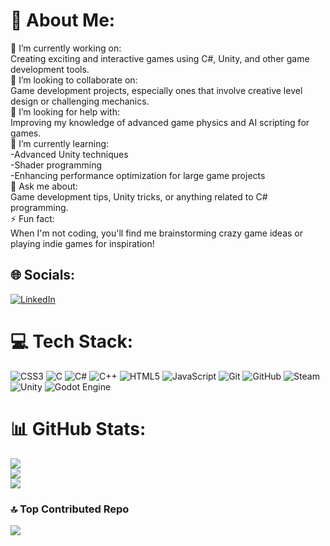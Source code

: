 # 💫 About Me:
🔭 I’m currently working on:<br> Creating exciting and interactive games using C#, Unity, and other game development tools.<br>👯 I’m looking to collaborate on:<br>Game development projects, especially ones that involve creative level design or challenging mechanics.<br>🤝 I’m looking for help with:<br>Improving my knowledge of advanced game physics and AI scripting for games.<br>🌱 I’m currently learning:<br>-Advanced Unity techniques<br>-Shader programming<br>-Enhancing performance optimization for large game projects<br>💬 Ask me about:<br>Game development tips, Unity tricks, or anything related to C# programming.<br>⚡ Fun fact:<br>When I'm not coding, you'll find me brainstorming crazy game ideas or playing indie games for inspiration!


## 🌐 Socials:
[![LinkedIn](https://img.shields.io/badge/LinkedIn-%230077B5.svg?logo=linkedin&logoColor=white)](https://linkedin.com/in/linkedin.com/in/aditya-pillai-134bb8310) 

# 💻 Tech Stack:
![CSS3](https://img.shields.io/badge/css3-%231572B6.svg?style=for-the-badge&logo=css3&logoColor=white) ![C](https://img.shields.io/badge/c-%2300599C.svg?style=for-the-badge&logo=c&logoColor=white) ![C#](https://img.shields.io/badge/c%23-%23239120.svg?style=for-the-badge&logo=csharp&logoColor=white) ![C++](https://img.shields.io/badge/c++-%2300599C.svg?style=for-the-badge&logo=c%2B%2B&logoColor=white) ![HTML5](https://img.shields.io/badge/html5-%23E34F26.svg?style=for-the-badge&logo=html5&logoColor=white) ![JavaScript](https://img.shields.io/badge/javascript-%23323330.svg?style=for-the-badge&logo=javascript&logoColor=%23F7DF1E) ![Git](https://img.shields.io/badge/git-%23F05033.svg?style=for-the-badge&logo=git&logoColor=white) ![GitHub](https://img.shields.io/badge/github-%23121011.svg?style=for-the-badge&logo=github&logoColor=white) ![Steam](https://img.shields.io/badge/steam-%23000000.svg?style=for-the-badge&logo=steam&logoColor=white) ![Unity](https://img.shields.io/badge/unity-%23000000.svg?style=for-the-badge&logo=unity&logoColor=white) ![Godot Engine](https://img.shields.io/badge/GODOT-%23FFFFFF.svg?style=for-the-badge&logo=godot-engine)
# 📊 GitHub Stats:
![](https://github-readme-stats.vercel.app/api?username=CodProdigy&theme=dark&hide_border=false&include_all_commits=false&count_private=false)<br/>
![](https://github-readme-streak-stats.herokuapp.com/?user=CodProdigy&theme=dark&hide_border=false)<br/>
![](https://github-readme-stats.vercel.app/api/top-langs/?username=CodProdigy&theme=dark&hide_border=false&include_all_commits=false&count_private=false&layout=compact)

### 🔝 Top Contributed Repo
![](https://github-contributor-stats.vercel.app/api?username=CodProdigy&limit=5&theme=dark&combine_all_yearly_contributions=true)

<!-- Proudly created with GPRM ( https://gprm.itsvg.in ) -->

